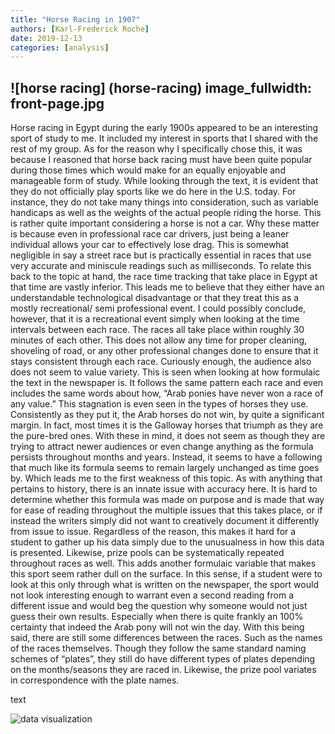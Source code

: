```yaml
---
title: "Horse Racing in 1907"
authors: [Karl-Frederick Roche]
date: 2019-12-13
categories: [analysis]
---
```

  ![horse racing] (horse-racing)
  image_fullwidth: front-page.jpg
---
Horse racing in Egypt during the early 1900s appeared to be an interesting sport of study to me. It included my interest in sports that I shared with the rest of my group. As for the reason why I specifically chose this, it was because I reasoned that horse back racing must have been quite popular during those times which would make for an equally enjoyable and manageable form of study. While looking through the text, it is evident that they do not officially play sports like we do here in the U.S. today. For instance, they do not take many things into consideration, such as variable handicaps as well as the weights of the actual people riding the horse. This is rather quite important considering a horse is not a car. Why these matter is because even in professional race car drivers, just being a leaner individual allows your car to effectively lose drag. This is somewhat negligible in say a street race but is practically essential in races that use very accurate and miniscule readings such as milliseconds.
To relate this back to the topic at hand, the race time tracking that take place in Egypt at that time are vastly inferior. This leads me to believe that they either have an understandable technological disadvantage or that they treat this as a mostly recreational/ semi professional event. I could possibly conclude, however, that it is a recreational event simply when looking at the time intervals between each race. The races all take place within roughly 30 minutes of each other. This does not allow any time for proper cleaning, shoveling of road, or any other professional changes done to ensure that it stays consistent through each race. Curiously enough, the audience also does not seem to value variety. This is seen when looking at how formulaic the text in the newspaper is. It follows the same pattern each race and even includes the same words about how, “Arab ponies have never won a race of any value.” This stagnation is even seen in the types of horses they use. Consistently as they put it, the Arab horses do not win, by quite a significant margin. In fact, most times it is the Galloway horses that triumph as they are the pure-bred ones. With these in mind, it does not seem as though they are trying to attract newer audiences or even change anything as the formula persists throughout months and years. Instead, it seems to have a following that much like its formula seems to remain largely unchanged as time goes by. Which leads me to the first weakness of this topic.
As with anything that pertains to history, there is an innate issue with accuracy here. It is hard to determine whether this formula was made on purpose and is made that way for ease of reading throughout the multiple issues that this takes place, or if instead the writers simply did not want to creatively document it differently from issue to issue. Regardless of the reason, this makes it hard for a student to gather up his data simply due to the unusualness in how this data is presented. Likewise, prize pools can be systematically repeated throughout races as well. This adds another formulaic variable that makes this sport seem rather dull on the surface. In this sense, if a student were to look at this only through what is written on the newspaper, the sport would not look interesting enough to warrant even a second reading from a different issue and would beg the question why someone would not just guess their own results. Especially when there is quite frankly an 100% certainty that indeed the Arab pony will not win the day.
With this being said, there are still some differences between the races. Such as the names of the races themselves. Though they follow the same standard naming schemes of “plates”, they still do have different types of plates depending on the months/seasons they are raced in. Likewise, the prize pool variates in correspondence with the plate names.


text

![data visualization](filename.jpg "Caption")
